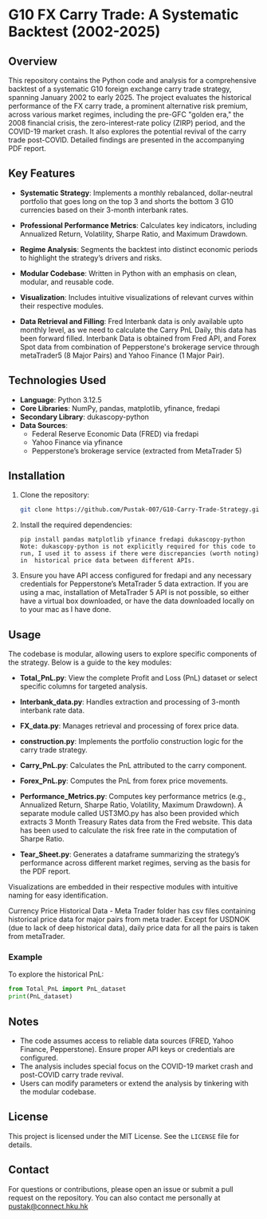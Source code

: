 # G10 FX Carry Trade: A Systematic Backtest (2002-2025)

## Overview
This repository contains the Python code and analysis for a comprehensive backtest of a systematic G10 foreign exchange carry trade strategy, spanning January 2002 to early 2025. The project evaluates the historical performance of the FX carry trade, a prominent alternative risk premium, across various market regimes, including the pre-GFC "golden era," the 2008 financial crisis, the zero-interest-rate policy (ZIRP) period, and the COVID-19 market crash. It also explores the potential revival of the carry trade post-COVID. Detailed findings are presented in the accompanying PDF report.

## Key Features
- **Systematic Strategy**: Implements a monthly rebalanced, dollar-neutral portfolio that goes long on the top 3 and shorts the bottom 3 G10 currencies based on their 3-month interbank rates.
- **Professional Performance Metrics**: Calculates key indicators, including Annualized Return, Volatility, Sharpe Ratio, and Maximum Drawdown.
- **Regime Analysis**: Segments the backtest into distinct economic periods to highlight the strategy’s drivers and risks.
- **Modular Codebase**: Written in Python with an emphasis on clean, modular, and reusable code.
- **Visualization**: Includes intuitive visualizations of relevant curves within their respective modules.

- **Data Retrieval and Filling**: Fred Interbank data is only available upto monthly level, as we need to calculate the Carry PnL Daily, this data has been forward filled. Interbank Data is obtained from Fred API, and Forex Spot data from combination of Pepperstone's brokerage service through metaTrader5 (8 Major Pairs) and Yahoo Finance (1 Major Pair).


## Technologies Used
- **Language**: Python 3.12.5
- **Core Libraries**: NumPy, pandas, matplotlib, yfinance, fredapi
- **Secondary Library**: dukascopy-python
- **Data Sources**:
  - Federal Reserve Economic Data (FRED) via fredapi
  - Yahoo Finance via yfinance
  - Pepperstone’s brokerage service (extracted from MetaTrader 5)

## Installation
1. Clone the repository:
   ```bash
   git clone https://github.com/Pustak-007/G10-Carry-Trade-Strategy.git
   ```
2. Install the required dependencies:
   ```
   pip install pandas matplotlib yfinance fredapi dukascopy-python
   Note: dukascopy-python is not explicitly required for this code to run, I used it to assess if there were discrepancies (worth noting) in  historical price data between different APIs.
   ```
3. Ensure you have API access configured for fredapi and any necessary credentials for Pepperstone’s MetaTrader 5 data extraction. If you are using a mac, installation of MetaTrader 5 API is not possible, so either have a virtual box downloaded, or have the data downloaded locally on to your mac as I have done.

## Usage
The codebase is modular, allowing users to explore specific components of the strategy. Below is a guide to the key modules:

- **Total_PnL.py**: View the complete Profit and Loss (PnL) dataset or select specific columns for targeted analysis.
- **Interbank_data.py**: Handles extraction and processing of 3-month interbank rate data.
- **FX_data.py**: Manages retrieval and processing of forex price data.
- **construction.py**: Implements the portfolio construction logic for the carry trade strategy.
- **Carry_PnL.py**: Calculates the PnL attributed to the carry component.
- **Forex_PnL.py**: Computes the PnL from forex price movements.

- **Performance_Metrics.py**: Computes key performance metrics (e.g., Annualized Return, Sharpe Ratio, Volatility, Maximum Drawdown). A separate module called UST3MO.py has also been provided which extracts 3 Month Treasury Rates data from the Fred website. This data has been used to calculate the risk free rate in the computation of Sharpe Ratio.

- **Tear_Sheet.py**: Generates a dataframe summarizing the strategy’s performance across different market regimes, serving as the basis for the PDF report.

Visualizations are embedded in their respective modules with intuitive naming for easy identification.

Currency Price Historical Data - Meta Trader folder has csv files containing historical price data for major pairs from meta trader. Except for USDNOK (due to lack of deep historical data), daily price data for all the pairs is taken from metaTrader.



### Example
To explore the historical PnL:
```python
from Total_PnL import PnL_dataset
print(PnL_dataset)
```

## Notes
- The code assumes access to reliable data sources (FRED, Yahoo Finance, Pepperstone). Ensure proper API keys or credentials are configured.
- The analysis includes special focus on the COVID-19 market crash and post-COVID carry trade revival.
- Users can modify parameters or extend the analysis by tinkering with the modular codebase.

## License
This project is licensed under the MIT License. See the `LICENSE` file for details.

## Contact
For questions or contributions, please open an issue or submit a pull request on the repository. You can also contact me personally at pustak@connect.hku.hk
